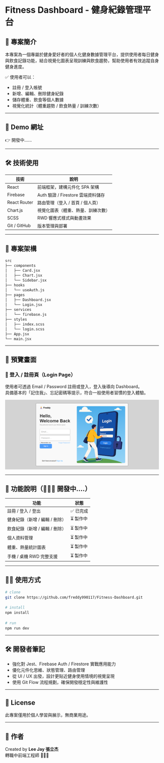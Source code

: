 # Fitness Dashboard - 健身紀錄管理平台

## 📌 專案簡介

本專案為一個專屬於健身愛好者的個人化健身數據管理平台，提供使用者每日健身與飲食記錄功能，結合視覺化圖表呈現訓練與飲食趨勢，幫助使用者有效追蹤自身健身進度。

✅ 使用者可以：

- 註冊 / 登入帳號
- 新增、編輯、刪除健身紀錄
- 儲存體重、飲食等個人數據
- 視覺化統計（體重趨勢 / 飲食熱量 / 訓練次數）

---

## 🚀 Demo 網址

👉 開發中...... <!--[Fitness Dashboard Demo]() 這裡之後補上網址 -->

---

## 🛠️ 技術使用

| 技術         | 說明                               |
| ------------ | ---------------------------------- |
| React        | 前端框架，建構元件化 SPA 架構      |
| Firebase     | Auth 驗證 / Firestore 雲端資料儲存 |
| React Router | 路由管理（登入 / 首頁 / 個人頁）   |
| Chart.js     | 視覺化圖表（體重、熱量、訓練次數） |
| SCSS         | RWD 響應式樣式與動畫效果           |
| Git / GitHub | 版本管理與部署                     |

---

## 📂 專案架構

```
src
├── components
│   ├── Card.jsx
│   ├── Chart.jsx
│   └── Sidebar.jsx
├── hooks
│   └── useAuth.js
├── pages
│   ├── Dashboard.jsx
│   └── Login.jsx
├── services
│   └── firebase.js
├── styles
│   ├── index.scss
│   └── login.scss
├── App.jsx
└── main.jsx
```

---

## 📸 預覽畫面

### 🔐 登入 / 註冊頁（Login Page）

使用者可透過 Email / Password 註冊或登入，登入後導向 Dashboard。  
具備基本的「記住我」、忘記密碼等提示，符合一般使用者習慣的登入體驗。

![Login Page](./public/assets/Login-intro.png)

---

## 🔑 功能說明（🧑🏻‍💻 開發中....）

| 功能                           | 狀態      |
| ------------------------------ | --------- |
| 註冊 / 登入 / 登出             | ✅ 已完成 |
| 健身紀錄（新增 / 編輯 / 刪除） | ⏳ 製作中 |
| 飲食紀錄（新增 / 編輯 / 刪除） | ⏳ 製作中 |
| 個人資料管理                   | ⏳ 製作中 |
| 體重、熱量統計圖表             | ⏳ 製作中 |
| 手機 / 桌機 RWD 完整支援       | ⏳ 製作中 |

---

## 🧑‍💻 使用方式

```bash
# clone
git clone https://github.com/freddy990117/Fitness-Dashboard.git

# install
npm install

# run
npm run dev
```

---

## 🛠 開發者筆記

- 強化對 Jest、Firebase Auth / Firestore 實戰應用能力
- 優化元件化思維、狀態管理、路由管理
- 從 UI / UX 出發，設計更貼近健身使用情境的視覺呈現
- 使用 Git Flow 流程規劃，確保開發穩定性與維護性

---

## 📃 License

此專案僅用於個人學習與展示，無商業用途。

---

## 🙌 作者

Created by **Lee Jay 張立杰**  
轉職中前端工程師 🧑🏻‍💻
